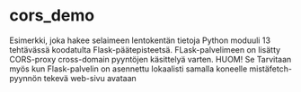 # cors_demo
Esimerkki, joka hakee selaimeen lentokentän tietoja Python moduuli 13 tehtävässä koodatulta Flask-päätepisteetsä.
FLask-palvelimeen on lisätty CORS-proxy cross-domain pyyntöjen käsittelyä varten.  HUOM! Se Tarvitaan myös kun Flask-palvelin on 
asennettu lokaalisti samalla koneelle mistäfetch-pyynnön tekevä web-sivu avataan
